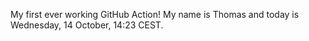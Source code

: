 My first ever working GitHub Action!
My name is Thomas and today is Wednesday, 14 October, 14:23 CEST. 

